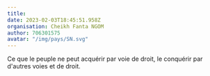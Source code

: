 ```yaml
---
title: 
date: 2023-02-03T18:45:51.958Z
organisation: Cheikh Fanta NGOM 
author: 706301575
avatar: "/img/pays/SN.svg"
---
```


Ce que le peuple ne peut acquérir par voie de droit, le conquérir par d'autres voies et de droit.